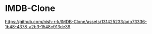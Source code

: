 # IMDB-Clone

https://github.com/nish-r-k/IMDB-Clone/assets/131425233/adb73336-1b48-4378-a2b3-1548c913de39


